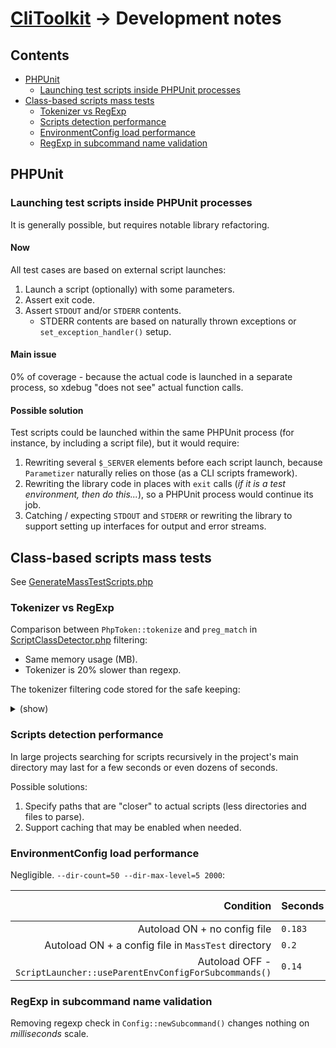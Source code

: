 # [CliToolkit](../README.md) -> Development notes

## Contents

- [PHPUnit](#phpunit)
    - [Launching test scripts inside PHPUnit processes](#launching-test-scripts-inside-phpunit-processes)
- [Class-based scripts mass tests](#class-based-scripts-mass-tests)
    - [Tokenizer vs RegExp](#tokenizer-vs-regexp)
    - [Scripts detection performance](#scripts-detection-performance)
    - [EnvironmentConfig load performance](#environmentconfig-load-performance)
    - [RegExp in subcommand name validation](#regexp-in-subcommand-name-validation)
    
## PHPUnit

### Launching test scripts inside PHPUnit processes

It is generally possible, but requires notable library refactoring.

#### Now

All test cases are based on external script launches:

1. Launch a script (optionally) with some parameters.
1. Assert exit code.
1. Assert `STDOUT` and/or `STDERR` contents.
    * STDERR contents are based on naturally thrown exceptions or `set_exception_handler()` setup.
    
#### Main issue

0% of coverage - because the actual code is launched in a separate process, so xdebug "does not see" actual
function calls.

#### Possible solution

Test scripts could be launched within the same PHPUnit process (for instance, by including a script file),
but it would require:

1. Rewriting several `$_SERVER` elements before each script launch, because `Parametizer` naturally relies on those
   (as a CLI scripts framework).
1. Rewriting the library code in places with `exit` calls (_if it is a test environment, then do this..._),
   so a PHPUnit process would continue its job.
1. Catching / expecting `STDOUT` and `STDERR` or rewriting the library to support setting up interfaces
   for output and error streams.

## Class-based scripts mass tests

See [GenerateMassTestScripts.php](../tools/cli-toolkit/ScriptClasses/Internal/GenerateMassTestScripts.php)

### Tokenizer vs RegExp

Comparison between `PhpToken::tokenize` and `preg_match` in
[ScriptClassDetector.php](../src/Parametizer/ScriptDetector/ScriptClassDetector.php) filtering:
- Same memory usage (MB).
- Tokenizer is 20% slower than regexp.

The tokenizer filtering code stored for the safe keeping:
<details>
<summary>(show)</summary>

```php
$fileNamespace            = null;
$fileClassName            = null;
$isTokenDetectedNamespace = false;
$isTokenDetectedClass     = false;
foreach (PhpToken::tokenize($fileContents) as $fileToken) {
    if (T_ABSTRACT === $fileToken->id) {
        break;
    }

    if ($fileToken->isIgnorable()) {
        continue;
    }

    if (null === $fileNamespace) {
        if ($isTokenDetectedNamespace && T_NAME_QUALIFIED === $fileToken->id) {
            $fileNamespace = $fileToken->text;
        } elseif (T_NAMESPACE === $fileToken->id) {
            $isTokenDetectedNamespace = true;
        }
    }

    if (null === $fileClassName) {
        if ($isTokenDetectedClass && T_STRING === $fileToken->id) {
            $fileClassName = $fileToken->text;

            // Nothing useful for us below this token,
            // e.g. 'namespace' can (should) not be defined below a class declaration.
            break;
        } elseif (T_CLASS === $fileToken->id) {
            $isTokenDetectedClass = true;
        }
    }
}
```
</details>

### Scripts detection performance

In large projects searching for scripts recursively in the project's main directory may last for a few seconds
or even dozens of seconds.

Possible solutions:
1. Specify paths that are "closer" to actual scripts (less directories and files to parse).
2. Support caching that may be enabled when needed.

### EnvironmentConfig load performance

Negligible. `--dir-count=50 --dir-max-level=5 2000`:

|                                                           Condition | Seconds | Memory, MB |
|--------------------------------------------------------------------:|:--------|:-----------|
|                                        Autoload ON + no config file | `0.183` | `27.041`   |
|                 Autoload ON + a config file in `MassTest` directory | `0.2`   | `27.041`   |
| Autoload OFF - `ScriptLauncher::useParentEnvConfigForSubcommands()` | `0.14`  | `25.313`   |

### RegExp in subcommand name validation

Removing regexp check in `Config::newSubcommand()` changes nothing on _milliseconds_ scale.
